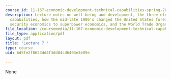 ```yaml
---
course_id: 11-167-economic-development-technical-capabilities-spring-2004
description: Lecture notes on well-being and development, the three elements to technological
  capabilities, how the mid-late 1900's changed the United States foreign policy from
  security economics to superpower economics, and the World Trade Organization.
file_location: /coursemedia/11-167-economic-development-technical-capabilities-spring-2004/6d5fe2f8623dd4f3dd84cd6403e3e89e_lec_7.pdf
file_type: application/pdf
layout: pdf
title: 'Lecture 7 '
type: course
uid: 6d5fe2f8623dd4f3dd84cd6403e3e89e

---
```

None
